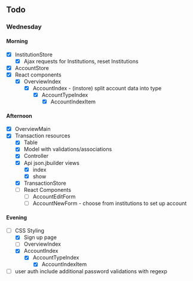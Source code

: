 ## Todo
### Wednesday
#### Morning
- [x] InstitutionStore
  - [x] Ajax requests for Institutions, reset Institutions
- [x] AccountStore
- [x] React components
  - [x] OverviewIndex
    - [x] AccountIndex - (instore) split account data into type
      - [x] AccountTypeIndex
        - [x] AccountIndexItem

#### Afternoon
  - [x] OverviewMain
- [x] Transaction resources
  - [x] Table
  - [x] Model with validations/associations
  - [x] Controller
  - [x] Api json.jbuilder views
    - [x] index
    - [x] show
  - [x] TransactionStore
  - [ ] React Components
    - [ ] AccountEditForm
    - [ ] AccountNewForm - choose from institutions to set up account

#### Evening
- [ ] CSS Styling
  - [x] Sign up page
  - [ ] OverviewIndex
  - [x] AccountIndex
    - [x] AccountTypeIndex
      - [x] AccountIndexItem
- [ ] user auth include additional password validations with regexp
